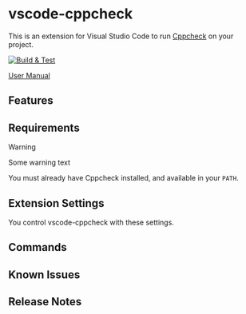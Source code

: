 # vscode-cppcheck

This is an extension for Visual Studio Code to run
[Cppcheck](https://github.com/danmar/cppcheck) on your project.

[![Build & Test](https://github.com/brobeson/vscode-cppcheck/actions/workflows/build.yaml/badge.svg)](https://github.com/brobeson/vscode-cppcheck/actions/workflows/build.yaml)

[User Manual](https://brobeson.github.io/vscode-cppcheck/)

## Features

## Requirements

> [!WARNING]  
> Some warning text

You must already have Cppcheck installed, and available in your `PATH`.

## Extension Settings

You control vscode-cppcheck with these settings.

## Commands

## Known Issues

## Release Notes
